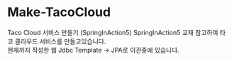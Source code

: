 # Make-TacoCloud
Taco Cloud 서비스 만들기 (SpringInAction5)
SpringInAction5 교재 참고하여 타코 클라우드 서비스를 만들고있습니다.<br>
현재까지 작성한 웹 Jdbc Template -> JPA로 이관중에 있습니다.
